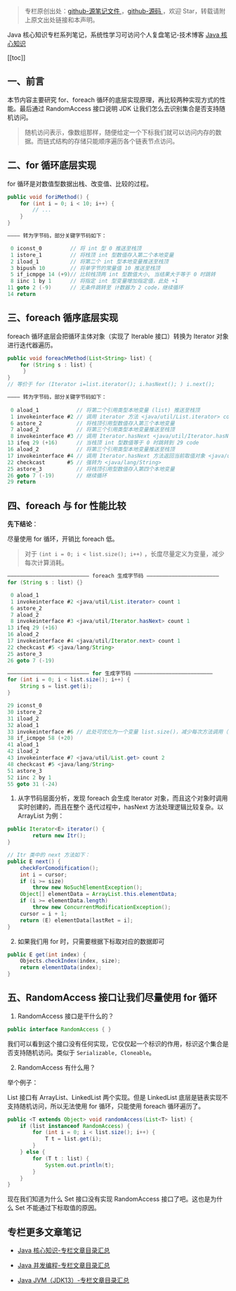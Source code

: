 > 专栏原创出处：[github-源笔记文件 ](https://github.com/GourdErwa/review-notes/tree/master/language/java-core) ，[github-源码 ](https://github.com/GourdErwa/java-advanced/tree/master/java-core)，欢迎 Star，转载请附上原文出处链接和本声明。

Java 核心知识专栏系列笔记，系统性学习可访问个人复盘笔记-技术博客 [Java 核心知识 ](https://review-notes.top/language/java-core/)

[[toc]]

## 一、前言
本节内容主要研究 for、foreach 循环的底层实现原理，再比较两种实现方式的性能。最后通过 RandomAccess 接口说明 JDK 让我们怎么去识别集合是否支持随机访问。

> 随机访问表示，像数组那样，随便给定一个下标我们就可以访问内存的数据。而链式结构的存储只能顺序遍历各个链表节点访问。

## 二、for 循环底层实现

for 循环是对数值型数据出栈、改变值、比较的过程。

```java
public void foriMethod() {
    for (int i = 0; i < 10; i++) {
        // ...
    }
}

———— 转为字节码，部分关键字节码如下：

 0 iconst_0         // 将 int 型 0 推送至栈顶
 1 istore_1         // 将栈顶 int 型数值存入第二个本地变量
 2 iload_1          // 将第二个 int 型本地变量推送至栈顶
 3 bipush 10        // 将单字节的常量值 10 推送至栈顶
 5 if_icmpge 14 (+9)// 比较栈顶两 int 型数值大小, 当结果大于等于 0 时跳转
 8 iinc 1 by 1      // 将指定 int 型变量增加指定值，此处 +1
11 goto 2 (-9)      // 无条件跳转至 计数器为 2 code，继续循环
14 return
```

## 三、foreach 循序底层实现

foreach 循环底层会把循环主体对象（实现了 Iterable 接口）转换为 Iterator 对象进行迭代器遍历。

```java
public void foreachMethod(List<String> list) {
    for (String s : list) {
     }
}
// 等价于 for (Iterator i=list.iterator(); i.hasNext(); ) i.next();

———— 转为字节码，部分关键字节码如下：
    
 0 aload_1            // 将第二个引用类型本地变量 (list) 推送至栈顶
 1 invokeinterface #2 // 调用 iterator 方法 <java/util/List.iterator> count 1
 6 astore_2           // 将栈顶引用型数值存入第三个本地变量
 7 aload_2            // 将第三个引用类型本地变量推送至栈顶
 8 invokeinterface #3 // 调用 Iterator.hasNext <java/util/Iterator.hasNext> count 1
13 ifeq 29 (+16)      // 当栈顶 int 型数值等于 0 时跳转到 29 code
16 aload_2            // 将第三个引用类型本地变量推送至栈顶
17 invokeinterface #4 // 调用 Iterator.hasNext 方法返回当前取值对象 <java/util/Iterator.next> count 1
22 checkcast       #5 // 强转为 <java/lang/String>
25 astore_3           // 将栈顶引用型数值存入第四个本地变量
26 goto 7 (-19)       // 继续循环
29 return

```

## 四、foreach 与 for 性能比较
**先下结论**：

尽量使用 for 循环，开销比 foreach 低。

> 对于 `(int i = 0; i < list.size(); i++)` ，长度尽量定义为变量，减少每次计算消耗。

```java
—————————————————————————— foreach 生成字节码 ———————————————————————
for (String s : list) {}

 0 aload_1
 1 invokeinterface #2 <java/util/List.iterator> count 1
 6 astore_2
 7 aload_2
 8 invokeinterface #3 <java/util/Iterator.hasNext> count 1
13 ifeq 29 (+16)
16 aload_2
17 invokeinterface #4 <java/util/Iterator.next> count 1
22 checkcast #5 <java/lang/String>
25 astore_3
26 goto 7 (-19)

—————————————————————————— for 生成字节码 —————————————————————————
for (int i = 0; i < list.size(); i++) {
    String s = list.get(i);
}

29 iconst_0
30 istore_2
31 iload_2
32 aload_1
33 invokeinterface #6 // 此处可优化为一个变量 list.size()，减少每次方法调用（如果编译器足够智能可能进行标量替换）
38 if_icmpge 58 (+20)
41 aload_1
42 iload_2
43 invokeinterface #7 <java/util/List.get> count 2
48 checkcast #5 <java/lang/String>
51 astore_3
52 iinc 2 by 1
55 goto 31 (-24)
```
1. 从字节码层面分析，发现 foreach 会生成 Iterator 对象，而且这个对象时调用实时创建的，而且在整个 迭代过程中，hasNext 方法处理逻辑比较复杂。以 ArrayList 为例：
```java
public Iterator<E> iterator() {
        return new Itr();
}

// Itr 类中的 next 方法如下：
public E next() {
    checkForComodification();
    int i = cursor;
    if (i >= size)
        throw new NoSuchElementException();
    Object[] elementData = ArrayList.this.elementData;
    if (i >= elementData.length)
        throw new ConcurrentModificationException();
    cursor = i + 1;
    return (E) elementData[lastRet = i];
}
```

2. 如果我们用 for 时，只需要根据下标取对应的数据即可
```java
public E get(int index) {
    Objects.checkIndex(index, size);
    return elementData(index);
}
```

## 五、RandomAccess 接口让我们尽量使用 for 循环
1. RandomAccess 接口是干什么的？
```java
public interface RandomAccess { }
```
我们可以看到这个接口没有任何实现，它仅仅起一个标识的作用，标识这个集合是否支持随机访问。类似于 `Serializable, Cloneable`。

2. RandomAccess 有什么用？

举个例子：

List 接口有 ArrayList、LinkedList 两个实现。但是 LinkedList 底层是链表实现不支持随机访问，所以无法使用 for 循环，只能使用 foreach 循环遍历了。

```java
public <T extends Object> void randomAccess(List<T> list) {
    if (list instanceof RandomAccess) {
        for (int i = 0; i < list.size(); i++) {
            T t = list.get(i);
        }
    } else {
        for (T t : list) {
            System.out.println(t);
        }
    }
}
```
现在我们知道为什么 Set 接口没有实现 RandomAccess 接口了吧。这也是为什么 Set 不能通过下标取值的原因。

## 专栏更多文章笔记
- [Java 核心知识-专栏文章目录汇总 ](https://gourderwa.blog.csdn.net/article/details/104020339)

- [Java 并发编程-专栏文章目录汇总 ](https://blog.csdn.net/xiaohulunb/article/details/103594468)

- [Java JVM（JDK13）-专栏文章目录汇总 ](https://blog.csdn.net/xiaohulunb/article/details/103828570)